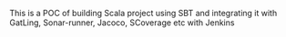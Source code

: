 This is a POC of building Scala project using SBT and integrating it with GatLing, Sonar-runner, Jacoco, SCoverage etc with Jenkins